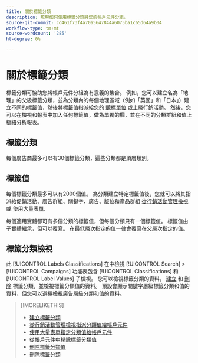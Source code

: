 ```yaml
---
title: 關於標籤分類
description: 瞭解如何使用標籤分類將您的帳戶元件分組。
source-git-commit: cd461f73f4a70a5647844a6075ba1c65d64a9b04
workflow-type: tm+mt
source-wordcount: '285'
ht-degree: 0%

---
```


# 關於標籤分類

標籤分類可協助您將帳戶元件分組為有意義的集合。 例如，您可以建立名為「地理」的父級標籤分類，並為分類內的每個地理區域（例如「英國」和「日本」）建立不同的標籤值，然後將標籤值指派給您的 [競標單位](/help/search-social-commerce/glossary.md#a-b) 或上層行銷活動。 然後，您可以在檢視和報表中加入任何標籤值，做為單獨的欄，並在不同的分類群組和值上樞紐分析報表。

## 標籤分類

每個廣告商最多可以有30個標籤分類，這些分類都是頂層類別。

## 標籤值

每個標籤分類最多可以有2000個值。 為分類建立特定標籤值後，您就可以將其指派給促銷活動、廣告群組、關鍵字、廣告、版位和產品群組 [從行銷活動管理檢視](classification-values-assign-campaign-management.md) 或 [使用大量表單](classification-values-assign-bulksheets.md).

每個適用實體都可有多個分類的標籤值，但每個分類只有一個標籤值。 標籤值由子實體繼承，但可以覆寫。 在最低層次指定的值一律會覆寫在父層次指定的值。

## 標籤分類檢視

此 [!UICONTROL Labels Classifications] 在中檢視 [!UICONTROL Search] > [!UICONTROL Campaigns] 功能表包含 [!UICONTROL Classifications] 和 [!UICONTROL Label Values] 子檢視。 您可以檢視標籤分類的資料， [建立](classification-create.md) 和 [刪除](classification-delete.md) 標籤分類，並檢視標籤分類值的資料。 預設會顯示關鍵字層級標籤分類和值的資料，但您可以選擇檢視廣告層級分類和值的資料。

>[!MORELIKETHIS]
>
>* [建立標籤分類](classification-create.md)
>* [從行銷活動管理檢視指派分類值給帳戶元件](classification-values-assign-campaign-management.md)
>* [使用大量表單指定分類值給帳戶元件](classification-values-assign-bulksheets.md)
>* [從帳戶元件中移除標籤分類值](classification-values-remove.md)
>* [刪除標籤分類值](classification-values-delete.md)
>* [刪除標籤分類](classification-delete.md)

